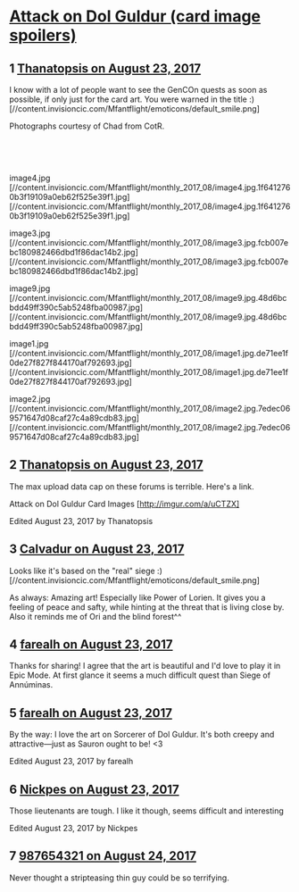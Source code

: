 # [Attack on Dol Guldur (card image spoilers)](https://community.fantasyflightgames.com/topic/257035-attack-on-dol-guldur-card-image-spoilers/)

## 1 [Thanatopsis on August 23, 2017](https://community.fantasyflightgames.com/topic/257035-attack-on-dol-guldur-card-image-spoilers/?do=findComment&comment=2945847)

I know with a lot of people want to see the GenCOn quests as soon as possible, if only just for the card art. You were warned in the title :) [//content.invisioncic.com/Mfantflight/emoticons/default_smile.png]

Photographs courtesy of Chad from CotR.

 

 

image4.jpg [//content.invisioncic.com/Mfantflight/monthly_2017_08/image4.jpg.1f6412760b3f19109a0eb62f525e39f1.jpg] [//content.invisioncic.com/Mfantflight/monthly_2017_08/image4.jpg.1f6412760b3f19109a0eb62f525e39f1.jpg]

image3.jpg [//content.invisioncic.com/Mfantflight/monthly_2017_08/image3.jpg.fcb007ebc180982466dbd1f86dac14b2.jpg] [//content.invisioncic.com/Mfantflight/monthly_2017_08/image3.jpg.fcb007ebc180982466dbd1f86dac14b2.jpg]

image9.jpg [//content.invisioncic.com/Mfantflight/monthly_2017_08/image9.jpg.48d6bcbdd49ff390c5ab5248fba00987.jpg] [//content.invisioncic.com/Mfantflight/monthly_2017_08/image9.jpg.48d6bcbdd49ff390c5ab5248fba00987.jpg]

image1.jpg [//content.invisioncic.com/Mfantflight/monthly_2017_08/image1.jpg.de71ee1f0de27f827f844170af792693.jpg] [//content.invisioncic.com/Mfantflight/monthly_2017_08/image1.jpg.de71ee1f0de27f827f844170af792693.jpg]

image2.jpg [//content.invisioncic.com/Mfantflight/monthly_2017_08/image2.jpg.7edec069571647d08caf27c4a89cdb83.jpg] [//content.invisioncic.com/Mfantflight/monthly_2017_08/image2.jpg.7edec069571647d08caf27c4a89cdb83.jpg]

## 2 [Thanatopsis on August 23, 2017](https://community.fantasyflightgames.com/topic/257035-attack-on-dol-guldur-card-image-spoilers/?do=findComment&comment=2945852)

The max upload data cap on these forums is terrible. Here's a link.

Attack on Dol Guldur Card Images [http://imgur.com/a/uCTZX]

Edited August 23, 2017 by Thanatopsis

## 3 [Calvadur on August 23, 2017](https://community.fantasyflightgames.com/topic/257035-attack-on-dol-guldur-card-image-spoilers/?do=findComment&comment=2945881)

Looks like it's based on the "real" siege :) [//content.invisioncic.com/Mfantflight/emoticons/default_smile.png]

As always: Amazing art! Especially like Power of Lorien. It gives you a feeling of peace and safty, while hinting at the threat that is living close by. Also it reminds me of Ori and the blind forest^^

## 4 [farealh on August 23, 2017](https://community.fantasyflightgames.com/topic/257035-attack-on-dol-guldur-card-image-spoilers/?do=findComment&comment=2946078)

Thanks for sharing! I agree that the art is beautiful and I'd love to play it in Epic Mode. At first glance it seems a much difficult quest than Siege of Annúminas. 

## 5 [farealh on August 23, 2017](https://community.fantasyflightgames.com/topic/257035-attack-on-dol-guldur-card-image-spoilers/?do=findComment&comment=2946088)

By the way: I love the art on Sorcerer of Dol Guldur. It's both creepy and attractive—just as Sauron ought to be! <3 

Edited August 23, 2017 by farealh

## 6 [Nickpes on August 23, 2017](https://community.fantasyflightgames.com/topic/257035-attack-on-dol-guldur-card-image-spoilers/?do=findComment&comment=2946802)

Those lieutenants are tough. I like it though, seems difficult and interesting

Edited August 23, 2017 by Nickpes

## 7 [987654321 on August 24, 2017](https://community.fantasyflightgames.com/topic/257035-attack-on-dol-guldur-card-image-spoilers/?do=findComment&comment=2947861)

Never thought a stripteasing thin guy could be so terrifying.

